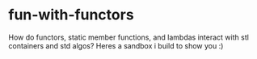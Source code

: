 # fun-with-functors
How do functors, static member functions, and lambdas interact with stl containers and std algos? Heres a sandbox i build to show you :)

